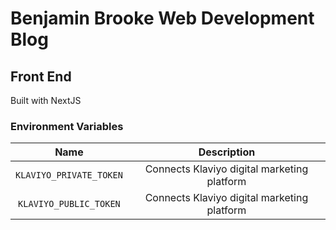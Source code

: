 # Benjamin Brooke Web Development Blog

## Front End

Built with NextJS

### Environment Variables

|          Name           |                 Description                 |
| :---------------------: | :-----------------------------------------: |
| `KLAVIYO_PRIVATE_TOKEN` | Connects Klaviyo digital marketing platform |
| `KLAVIYO_PUBLIC_TOKEN`  | Connects Klaviyo digital marketing platform |
